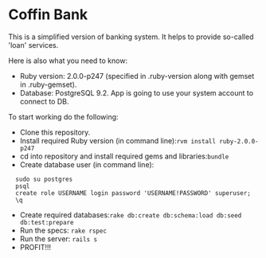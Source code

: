 Coffin Bank
===========

This is a simplified version of banking system.
It helps to provide so-called 'loan' services.

Here is also what you need to know:
* Ruby version: 2.0.0-p247 (specified in .ruby-version along with gemset in .ruby-gemset).
* Database: PostgreSQL 9.2. App is going to use your system account to connect to DB.

To start working do the following:
* Clone this repository.
* Install required Ruby version (in command line):```rvm install ruby-2.0.0-p247```
* cd into repository and install required gems and libraries:```bundle```
* Create database user (in command line):
```
  sudo su postgres
  psql
  create role USERNAME login password 'USERNAME!PASSWORD' superuser;
  \q
```

* Create required databases:```rake db:create db:schema:load db:seed db:test:prepare```
* Run the specs: ```rake rspec```
* Run the server: ```rails s```
* PROFIT!!!